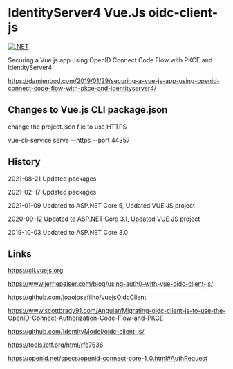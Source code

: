 # IdentityServer4 Vue.Js oidc-client-js 

[![.NET](https://github.com/damienbod/IdentityServer4VueJs/actions/workflows/dotnet.yml/badge.svg)](https://github.com/damienbod/IdentityServer4VueJs/actions/workflows/dotnet.yml)

Securing a Vue.js app using OpenID Connect Code Flow with PKCE and IdentityServer4

https://damienbod.com/2019/01/29/securing-a-vue-js-app-using-openid-connect-code-flow-with-pkce-and-identityserver4/

## Changes to Vue.js CLI package.json 

change the project.json file to use HTTPS

vue-cli-service serve --https --port 44357

## History 

2021-08-21 Updated packages

2021-02-17 Updated packages

2021-01-09 Updated to ASP.NET Core 5, Updated VUE JS project

2020-09-12 Updated to ASP.NET Core 3.1, Updated VUE JS project

2019-10-03 Updated to ASP.NET Core 3.0

## Links

https://cli.vuejs.org

https://www.jerriepelser.com/blog/using-auth0-with-vue-oidc-client-js/

https://github.com/joaojosefilho/vuejsOidcClient

https://www.scottbrady91.com/Angular/Migrating-oidc-client-js-to-use-the-OpenID-Connect-Authorization-Code-Flow-and-PKCE

https://github.com/IdentityModel/oidc-client-js/

https://tools.ietf.org/html/rfc7636

https://openid.net/specs/openid-connect-core-1_0.html#AuthRequest